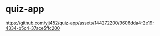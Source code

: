   # quiz-app
  https://github.com/yjj452/quiz-app/assets/144272200/9606dda4-2e19-4334-b5c4-37ace5ffc200

